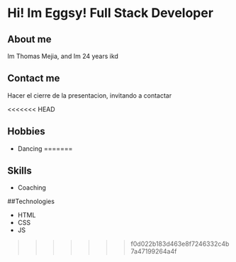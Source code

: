 # Hi! Im Eggsy! Full Stack Developer

## About me

Im Thomas Mejia, and Im 24 years ikd

## Contact me 

Hacer el cierre de la presentacion, invitando a contactar

<<<<<<< HEAD
## Hobbies

- Dancing
=======

## Skills

- Coaching

##Technologies

- HTML
- CSS
- JS


>>>>>>> f0d022b183d463e8f7246332c4b7a47199264a4f
